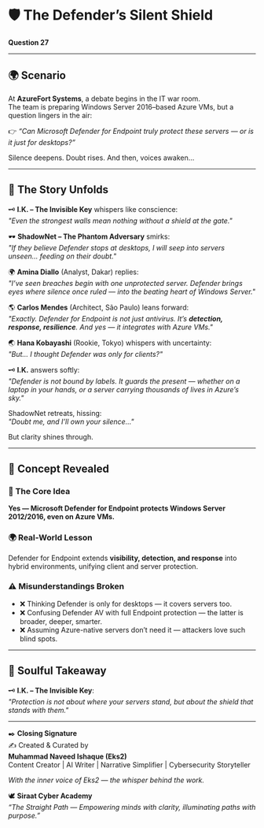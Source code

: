 # 🛡️ The Defender’s Silent Shield  

**Question 27**  

---

## 🌍 Scenario  
At **AzureFort Systems**, a debate begins in the IT war room.  
The team is preparing Windows Server 2016–based Azure VMs, but a question lingers in the air:  

👉 *“Can Microsoft Defender for Endpoint truly protect these servers — or is it just for desktops?”*  

Silence deepens. Doubt rises. And then, voices awaken…  

---

## 📖 The Story Unfolds  

🗝️ **I.K. – The Invisible Key** whispers like conscience:  
*"Even the strongest walls mean nothing without a shield at the gate."*  

🕶️ **ShadowNet – The Phantom Adversary** smirks:  
*"If they believe Defender stops at desktops, I will seep into servers unseen… feeding on their doubt."*  

🌍 **Amina Diallo** (Analyst, Dakar) replies:  
*"I’ve seen breaches begin with one unprotected server. Defender brings eyes where silence once ruled — into the beating heart of Windows Server."*  

🌎 **Carlos Mendes** (Architect, São Paulo) leans forward:  
*"Exactly. Defender for Endpoint is not just antivirus. It’s **detection, response, resilience**. And yes — it integrates with Azure VMs."*  

🌏 **Hana Kobayashi** (Rookie, Tokyo) whispers with uncertainty:  
*"But… I thought Defender was only for clients?"*  

🗝️ **I.K.** answers softly:  
*"Defender is not bound by labels. It guards the present — whether on a laptop in your hands, or a server carrying thousands of lives in Azure’s sky."*  

ShadowNet retreats, hissing:  
*"Doubt me, and I’ll own your silence…"*  

But clarity shines through.  

---

## 📝 Concept Revealed  

### 🔑 The Core Idea  
**Yes — Microsoft Defender for Endpoint protects Windows Server 2012/2016, even on Azure VMs.**  

### 🌍 Real-World Lesson  
Defender for Endpoint extends **visibility, detection, and response** into hybrid environments, unifying client and server protection.  

### ⚠️ Misunderstandings Broken  
- ❌ Thinking Defender is only for desktops — it covers servers too.  
- ❌ Confusing Defender AV with full Endpoint protection — the latter is broader, deeper, smarter.  
- ❌ Assuming Azure-native servers don’t need it — attackers love such blind spots.  

---

## 🌟 Soulful Takeaway  
🗝️ **I.K. – The Invisible Key**:  
*"Protection is not about where your servers stand, but about the shield that stands with them."*  

---

✒️ **Closing Signature**  
✍️ Created & Curated by  
**Muhammad Naveed Ishaque (Eks2)**  
Content Creator | AI Writer | Narrative Simplifier | Cybersecurity Storyteller  

_With the inner voice of Eks2 — the whisper behind the work._  

🕊️ **Siraat Cyber Academy**  
*“The Straight Path — Empowering minds with clarity, illuminating paths with purpose.”*  
